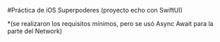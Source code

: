#Práctica de iOS Superpoderes (proyecto echo con SwiftUI)

*(se realizaron los requisitos mínimos, pero se usó Async Await para la parte del Network)
